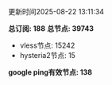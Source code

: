更新时间2025-08-22 13:11:34

**总订阅: 188**
**总节点: 39743**
- vless节点: 15242
- hysteria2节点: 15

**google ping有效节点: 138**
